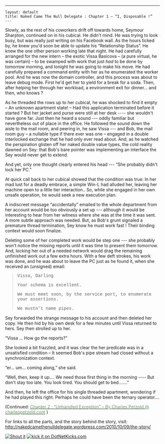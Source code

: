   ---
    layout: default
    title: Naked Came The Null Delegate : Chapter 1 – “I, Disposable !”
    ---

  <P>Slowly, as the rest of his coworkers drift off towards home, Seymour Sharpton, continued on in his cubical. He didn't mind. He was trying to look busy, but was really just writing on his Facebook wall. As the hours ticked by, he knew you'd soon be able to update his “Relationship Status”. He knew the one other person working late that night. He had carefully arranged for the new intern – the exotic Vissa Basicova – (a pure virtual, he was certain) – to be swamped with work that just <I>had </I>to be done by tomorrow morning, and tonight he was going to make his move. He had carefully prepared a command entity with her as he enumerated the worker pool. And he was now the domain controller, and this process was about to leave debug mode. First he'd get her to yield for a break for a soda. Then, after helping her through her workload, a environment exit for dinner... and then, who knows ?</P>
<P>As he threaded the rows up to her cubical, he was shocked to find it empty – An unknown apartment state! – Had this application terminated before it started ? But her jacket and purse were still at her desk ---- she wouldn't have gone far. Just then he heard a sound --- oddly familiar but nevertheless out of place in the office. He followed the sound down the aisle to the mail room, and peering in, he saw Vissa --- and Bob, the mail room guy – a nullable type if there ever was one – engaged in a double interlocked exchange that he had only ever read about. And, as he watched the perspiration glisten off her naked double value types, the cold reality dawned on Sey: that Bob's bare pointer was implementing an interface the Sey would never get to extend.</P>
<P>And yet, only one thought clearly entered his head --- “She probably didn't lock her PC.” </P>
<P>At quick call back to her cubical showed that the condition was true: In her mad lust for a deadly embrace, a simple Win-L had alluded her, leaving her machine open to a little tier interaction.. So, while she engaged in her own unsafe operation, he would seek a new execution plan. </P>
<P>A indiscreet message “accidentally” emailed to the whole department from her account would be too obviously a set up --- although it would be interesting to hear from her witness where she was at the time it was sent. A more subtle approach was needed. But, as Bob's grunt signaled a premature thread termination, Sey know he must work fast ! Their binding context would soon finalize. </P>
<P>Deleting some of her completed work would be step one --- she probably won't notice the missing reports until it was time to present them tomorrow. And, locking her out of a needed network would drag the remaining unfinished work out a few extra hours. With a few deft strokes, his work was done, and he was about to leave the PC just as he found it, when she received an (unsigned) email:</P>
<BLOCKQUOTE>
<P><FONT face="Courier New">Vissa, Darling</FONT></P>
<P><FONT face="Courier New">Your schema is excellent.</FONT></P>
<P><FONT face="Courier New">We must meet soon, by the service port, to enumerate your assertions.</FONT></P>
<P><FONT face="Courier New">We mustn't name pipes.</FONT></P></BLOCKQUOTE>
<P>Sey forwarded the strange message to his account and then deleted her copy. He then hid by his own desk for a few minutes until Vissa returned to hers. Sey then strolled up to her.</P>
<P>“Vissa … How go the reports?”</P>
<P>She looked a bit frazzled, and it was clear the her predicate was in a unsatisfied condition – It seemed Bob's pipe stream had closed without a synchronization context.</P>
<P>“er... um... coming along,” she said.</P>
<P>“Well, then, keep it up.... We need those first thing in the morning ---- But don't stay too late. You look tired. You should get to bed.......”</P>
<P>And then, he left the office for his single threaded apartment, wondering if he had played this right. Perhaps he could have been the ternary operator....</P>
<P>(Continued: <A href="http://www.charlespetzold.com/blog/2010/10/Naked-Came-the-Null-Delegate-Chapter-2-Unhandled-Exception.html" target="_blank"><FONT color="#669966">Chapter 2 : “Unhandled Exception” – By Charles Petzold @ charlespetzold.com</FONT></A> )</P>
<P>For links to all the parts, and the story behind the story, visit: <A title="http://nakedcamethenulldelegate.wordpress.com/2010/10/07/the-story/" href="http://nakedcamethenulldelegate.wordpress.com/2010/10/09/the-story/">http://nakedcamethenulldelegate.wordpress.com/2010/10/09/the-story/</A></P><A href="http://dotnetshoutout.com/Honest-Illusion-Naked-Came-The-Null-Delegate-Chapter-1-I-Disposable-"><IMG style="BORDER-BOTTOM:0px;BORDER-LEFT:0px;BORDER-TOP:0px;BORDER-RIGHT:0px;" alt="Shout it" src="http://dotnetshoutout.com/image.axd?url=http%3A%2F%2Fhonestillusion.com%2Fblogs%2Fblog_0%2Farchive%2F2010%2F10%2F09%2Fnaked-came-the-null-delegate-chapter-1-i-disposable.aspx" /></A> <A href="http://www.dotnetkicks.com/kick/?url=http%3a%2f%2fhonestillusion.com%2fblogs%2fblog_0%2farchive%2f2010%2f10%2f09%2fnaked-came-the-null-delegate-chapter-1-i-disposable.aspx"><IMG border="0" alt="kick it on DotNetKicks.com" src="http://www.dotnetkicks.com/Services/Images/KickItImageGenerator.ashx?url=http%3a%2f%2fhonestillusion.com%2fblogs%2fblog_0%2farchive%2f2010%2f10%2f09%2fnaked-came-the-null-delegate-chapter-1-i-disposable.aspx" /></A>
